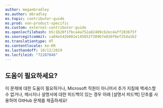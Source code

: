 ```yaml
---
author: meganbradley
ms.author: mbradley
ms.topic: contributor-guide
ms.prod: non-product-specific
ms.custom: external-contributor-guide
ms.openlocfilehash: b5c1b20f1fbca4a752a82409cb2ec4aff283675f
ms.sourcegitcommit: ca84e542b081e145052f38967e826f6ef25da1b2
ms.translationtype: HT
ms.contentlocale: ko-KR
ms.lasthandoff: 10/12/2019
ms.locfileid: "72287846"
---
```

## <a name="need-help"></a>도움이 필요하세요?

이 문제에 대한 도움이 필요하거나, Microsoft 직원이 아니어서 추가 지침에 액세스할 수 없거나, 메시지나 설명서에 대한 피드백이 있는 경우 아래 [설명서 피드백] 단추를 사용하여 GitHub 문제를 제출하세요!